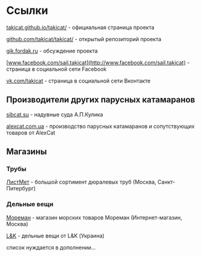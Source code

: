 # Ссылки

[takicat.github.io/takicat/](http://takicat.github.io/takicat/) - официальная страница проекта

[github.com/takicat/takicat/](https://github.com/takicat/takicat/) - открытый репозиторий проекта

[gik.fordak.ru](http://gik.fordak.ru/index.php?topic=12306.0) - обсуждение проекта

[www.facebook.com/sail.takicat](http://www.facebook.com/sail.takicat) - страница в социальной сети Facebook

[vk.com/takicat](http://vk.com/takicat) - страница в социальной сети Вконтакте

## Производители других парусных катамаранов

[sibcat.su](http://sibcat.su) - надувные суда А.П.Кулика

[alexcat.com.ua](http://alexcat.com.ua/) - производство парусных катамаранов и сопутствующих товаров от AlexCat

## Магазины

### Трубы

[ЛистМет](http://www.listmet.ru) - большой сортимент дюралевых труб (Москва, Санкт-Питербург)

### Дельные вещи

[Мореман](http://www.moreman.ru/) - магазин морских товаров Мореман (Интернет-магазин, Москва)

[L&K](http://elandka.com/) - дельные вещи от L&K (Украина)

список нуждается в дополнении...
